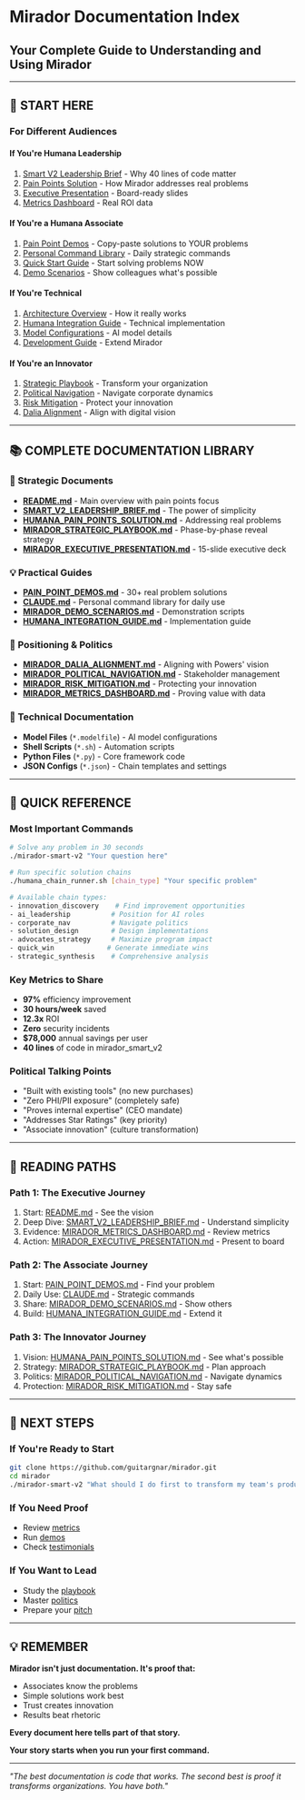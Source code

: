 # Mirador Documentation Index
## Your Complete Guide to Understanding and Using Mirador

---

## 🎯 START HERE

### For Different Audiences

#### If You're Humana Leadership
1. [Smart V2 Leadership Brief](SMART_V2_LEADERSHIP_BRIEF.md) - Why 40 lines of code matter
2. [Pain Points Solution](HUMANA_PAIN_POINTS_SOLUTION.md) - How Mirador addresses real problems
3. [Executive Presentation](MIRADOR_EXECUTIVE_PRESENTATION.md) - Board-ready slides
4. [Metrics Dashboard](MIRADOR_METRICS_DASHBOARD.md) - Real ROI data

#### If You're a Humana Associate  
1. [Pain Point Demos](PAIN_POINT_DEMOS.md) - Copy-paste solutions to YOUR problems
2. [Personal Command Library](CLAUDE.md) - Daily strategic commands
3. [Quick Start Guide](README.md#-quick-start) - Start solving problems NOW
4. [Demo Scenarios](MIRADOR_DEMO_SCENARIOS.md) - Show colleagues what's possible

#### If You're Technical
1. [Architecture Overview](README.md#-architecture-that-actually-makes-sense) - How it really works
2. [Humana Integration Guide](HUMANA_INTEGRATION_GUIDE.md) - Technical implementation
3. [Model Configurations](docs/models.md) - AI model details
4. [Development Guide](docs/DEVELOPMENT.md) - Extend Mirador

#### If You're an Innovator
1. [Strategic Playbook](MIRADOR_STRATEGIC_PLAYBOOK.md) - Transform your organization
2. [Political Navigation](MIRADOR_POLITICAL_NAVIGATION.md) - Navigate corporate dynamics
3. [Risk Mitigation](MIRADOR_RISK_MITIGATION.md) - Protect your innovation
4. [Dalia Alignment](MIRADOR_DALIA_ALIGNMENT.md) - Align with digital vision

---

## 📚 COMPLETE DOCUMENTATION LIBRARY

### 🚀 Strategic Documents
- **[README.md](README.md)** - Main overview with pain points focus
- **[SMART_V2_LEADERSHIP_BRIEF.md](SMART_V2_LEADERSHIP_BRIEF.md)** - The power of simplicity
- **[HUMANA_PAIN_POINTS_SOLUTION.md](HUMANA_PAIN_POINTS_SOLUTION.md)** - Addressing real problems
- **[MIRADOR_STRATEGIC_PLAYBOOK.md](MIRADOR_STRATEGIC_PLAYBOOK.md)** - Phase-by-phase reveal strategy
- **[MIRADOR_EXECUTIVE_PRESENTATION.md](MIRADOR_EXECUTIVE_PRESENTATION.md)** - 15-slide executive deck

### 💡 Practical Guides
- **[PAIN_POINT_DEMOS.md](PAIN_POINT_DEMOS.md)** - 30+ real problem solutions
- **[CLAUDE.md](CLAUDE.md)** - Personal command library for daily use
- **[MIRADOR_DEMO_SCENARIOS.md](MIRADOR_DEMO_SCENARIOS.md)** - Demonstration scripts
- **[HUMANA_INTEGRATION_GUIDE.md](HUMANA_INTEGRATION_GUIDE.md)** - Implementation guide

### 🎯 Positioning & Politics
- **[MIRADOR_DALIA_ALIGNMENT.md](MIRADOR_DALIA_ALIGNMENT.md)** - Aligning with Powers' vision
- **[MIRADOR_POLITICAL_NAVIGATION.md](MIRADOR_POLITICAL_NAVIGATION.md)** - Stakeholder management
- **[MIRADOR_RISK_MITIGATION.md](MIRADOR_RISK_MITIGATION.md)** - Protecting your innovation
- **[MIRADOR_METRICS_DASHBOARD.md](MIRADOR_METRICS_DASHBOARD.md)** - Proving value with data

### 🔧 Technical Documentation
- **Model Files** (`*.modelfile`) - AI model configurations
- **Shell Scripts** (`*.sh`) - Automation scripts
- **Python Files** (`*.py`) - Core framework code
- **JSON Configs** (`*.json`) - Chain templates and settings

---

## 🎯 QUICK REFERENCE

### Most Important Commands

```bash
# Solve any problem in 30 seconds
./mirador-smart-v2 "Your question here"

# Run specific solution chains
./humana_chain_runner.sh [chain_type] "Your specific problem"

# Available chain types:
- innovation_discovery    # Find improvement opportunities
- ai_leadership          # Position for AI roles
- corporate_nav          # Navigate politics
- solution_design        # Design implementations
- advocates_strategy     # Maximize program impact
- quick_win             # Generate immediate wins
- strategic_synthesis    # Comprehensive analysis
```

### Key Metrics to Share
- **97%** efficiency improvement
- **30 hours/week** saved
- **12.3x** ROI
- **Zero** security incidents
- **$78,000** annual savings per user
- **40 lines** of code in mirador_smart_v2

### Political Talking Points
- "Built with existing tools" (no new purchases)
- "Zero PHI/PII exposure" (completely safe)
- "Proves internal expertise" (CEO mandate)
- "Addresses Star Ratings" (key priority)
- "Associate innovation" (culture transformation)

---

## 📖 READING PATHS

### Path 1: The Executive Journey
1. Start: [README.md](README.md) - See the vision
2. Deep Dive: [SMART_V2_LEADERSHIP_BRIEF.md](SMART_V2_LEADERSHIP_BRIEF.md) - Understand simplicity
3. Evidence: [MIRADOR_METRICS_DASHBOARD.md](MIRADOR_METRICS_DASHBOARD.md) - Review metrics
4. Action: [MIRADOR_EXECUTIVE_PRESENTATION.md](MIRADOR_EXECUTIVE_PRESENTATION.md) - Present to board

### Path 2: The Associate Journey  
1. Start: [PAIN_POINT_DEMOS.md](PAIN_POINT_DEMOS.md) - Find your problem
2. Daily Use: [CLAUDE.md](CLAUDE.md) - Strategic commands
3. Share: [MIRADOR_DEMO_SCENARIOS.md](MIRADOR_DEMO_SCENARIOS.md) - Show others
4. Build: [HUMANA_INTEGRATION_GUIDE.md](HUMANA_INTEGRATION_GUIDE.md) - Extend it

### Path 3: The Innovator Journey
1. Vision: [HUMANA_PAIN_POINTS_SOLUTION.md](HUMANA_PAIN_POINTS_SOLUTION.md) - See what's possible
2. Strategy: [MIRADOR_STRATEGIC_PLAYBOOK.md](MIRADOR_STRATEGIC_PLAYBOOK.md) - Plan approach
3. Politics: [MIRADOR_POLITICAL_NAVIGATION.md](MIRADOR_POLITICAL_NAVIGATION.md) - Navigate dynamics
4. Protection: [MIRADOR_RISK_MITIGATION.md](MIRADOR_RISK_MITIGATION.md) - Stay safe

---

## 🚀 NEXT STEPS

### If You're Ready to Start
```bash
git clone https://github.com/guitargnar/mirador.git
cd mirador
./mirador-smart-v2 "What should I do first to transform my team's productivity?"
```

### If You Need Proof
- Review [metrics](MIRADOR_METRICS_DASHBOARD.md)
- Run [demos](MIRADOR_DEMO_SCENARIOS.md)
- Check [testimonials](README.md#-real-testimonials)

### If You Want to Lead
- Study the [playbook](MIRADOR_STRATEGIC_PLAYBOOK.md)
- Master [politics](MIRADOR_POLITICAL_NAVIGATION.md)
- Prepare your [pitch](MIRADOR_EXECUTIVE_PRESENTATION.md)

---

## 💡 REMEMBER

**Mirador isn't just documentation. It's proof that:**
- Associates know the problems
- Simple solutions work best
- Trust creates innovation
- Results beat rhetoric

**Every document here tells part of that story.**

**Your story starts when you run your first command.**

---

*"The best documentation is code that works. The second best is proof it transforms organizations. You have both."*